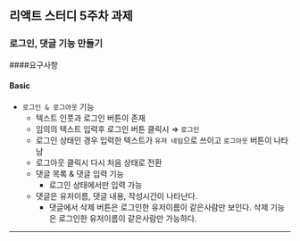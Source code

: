 ## 리액트 스터디 5주차 과제
### 로그인, 댓글 기능 만들기
####요구사항
#### Basic
- `로그인 & 로그아웃` 기능
    - 텍스트 인풋과 로그인 버튼이 존재
    - 임의의 텍스트 입력후 로그인 버튼 클릭시 ⇒ `로그인`
    - 로그인 상태인 경우 입력한 텍스트가 `유저 네임`으로 쓰이고 `로그아웃` 버튼이 나타남
    - 로그아웃 클릭시 다시 처음 상태로 전환
    - 댓글 목록 & 댓글 입력 기능
      - 로그인 상태에서만 입력 가능
    - 댓글은 유저이름, 댓글 내용, 작성시간이 나타난다.
      - 댓글에서 삭제 버튼은 로그인한 유저이름이 같은사람만 보인다. 삭제 기능은 로그인한 유저이름이 같은사람만 가능하다.
---
